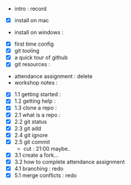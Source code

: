 - intro : record
- [x] install on mac
- install on windows : 
- [x] first time config
- [x] git tooling
- [x] a quick tour of github
- [x] git resources : 
- attendance assignment : delete
- workshop notes :
- [x] 1.1 getting started :
- [x] 1.2 getting help :
- [x] 1.3 clone a repo :
- [x] 2.1 what is a repo :
- [x] 2.2 git  status
- [x] 2.3 git add
- [x] 2.4 git ignore
- [x] 2.5 git commit
	- cut : 21:00 maybe..
- [x] 3.1 create a fork...
- [x] 3.2 how to complete attendance assignment
- [x] 4.1 branching : redo
- [x] 5.1 merge conflicts : redo
